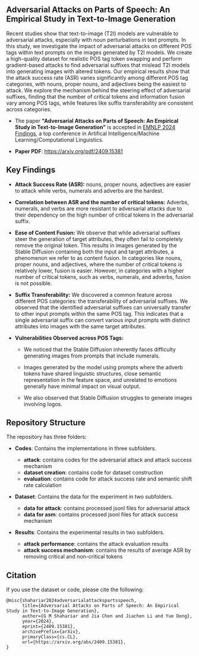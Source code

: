 ## Adversarial Attacks on Parts of Speech: An Empirical Study in Text-to-Image Generation

Recent studies show that text-to-image (T2I) models are vulnerable to adversarial attacks, especially with 
noun perturbations in text prompts. In this study, we investigate the impact of adversarial attacks on different 
POS tags within text prompts on the images generated by T2I models. We create a high-quality dataset for 
realistic POS tag token swapping and perform gradient-based attacks to find adversarial suffixes that mislead 
T2I models into generating images with altered tokens. Our empirical results show that the attack success rate 
(ASR) varies significantly among different POS tag categories, with nouns, proper nouns, and adjectives being 
the easiest to attack. We explore the mechanism behind the steering effect of adversarial suffixes, finding 
that the number of critical tokens and information fusion vary among POS tags, while features like suffix 
transferability are consistent across categories.

- The paper **"Adversarial Attacks on Parts of Speech: An Empirical Study in Text-to-Image Generation"** is accepted in [EMNLP 2024 Findings](https://2024.emnlp.org/), a top conference in Artifical Intelligence/Machine Learning/Computational Linguistics.

- **Paper PDF**: https://arxiv.org/pdf/2409.15381


## Key Findings

+ **Attack Success Rate (ASR):** nouns, proper nouns, adjectives are easier to attack while verbs, numerals and adverbs are the hardest.

+ **Correlation between ASR and the number of critical tokens:** Adverbs, numerals, and verbs are more resistant to adversarial attacks due to their dependency on
the high number of critical tokens in the adversarial suffix.

+ **Ease of Content Fusion:** We observe that while adversarial suffixes steer the generation of target attributes, they often fail to completely remove the
original token. This results in images generated by the Stable Diffusion containing both the input and target attributes, a phenomenon we refer to
as content fusion. In categories like nouns, proper nouns, and adjectives, where the number of critical tokens is relatively lower, fusion
is easier. However, in categories with a higher number of critical tokens, such as verbs, numerals, and adverbs, fusion is not possible.

+ **Suffix Transferability:** We discovered a common feature across different POS categories: the transferability of adversarial suffixes. We observed that the identified adversarial 
suffixes can universally transfer to other input prompts within the same POS tag. This indicates that a single adversarial
suffix can convert various input prompts with distinct attributes into images with the same target attributes.

+ **Vulnerabilities Observed across POS Tags:** 

   - We noticed that the Stable Diffusion inherently faces difficulty generating images from prompts that include numerals.
   
   - Images generated by the model using prompts where the adverb tokens have shared linguistic structures, close semantic representation in the feature space, and unrelated to emotions generally have minimal impact on visual output.

   - We also observed that Stable Diffusion struggles to generate images involving logos.
   
## Repository Structure

The repository has three folders:

+ **Codes**: Contains the implementations in three subfolders.
	
	- **attack**: contains codes for the adversarial attack and attack success mechanism 
	- **dataset creation**: contains code for dataset construction
	- **evaluation**: contains code for attack success rate and semantic shift rate calculation

+ **Dataset**: Contains the data for the experiment in two subfolders.
	
	- **data for attack**: contains processed jsonl files for adversarial attack
	- **data for asm**: contains processed jsonl files for attack success mechanism 

+ **Results**: Contains the experimental results in two subfolders.
    
	- **attack performance**: contains the attack evaluation results
	- **attack success mechanism**: contains the results of average ASR by removing critical and non-critical tokens


## Citation
If you use the dataset or code, please cite the following:
```
@misc{shahariar2024adversarialattackspartsspeech,
      title={Adversarial Attacks on Parts of Speech: An Empirical Study in Text-to-Image Generation}, 
      author={G M Shahariar and Jia Chen and Jiachen Li and Yue Dong},
      year={2024},
      eprint={2409.15381},
      archivePrefix={arXiv},
      primaryClass={cs.CL},
      url={https://arxiv.org/abs/2409.15381}, 
}
```